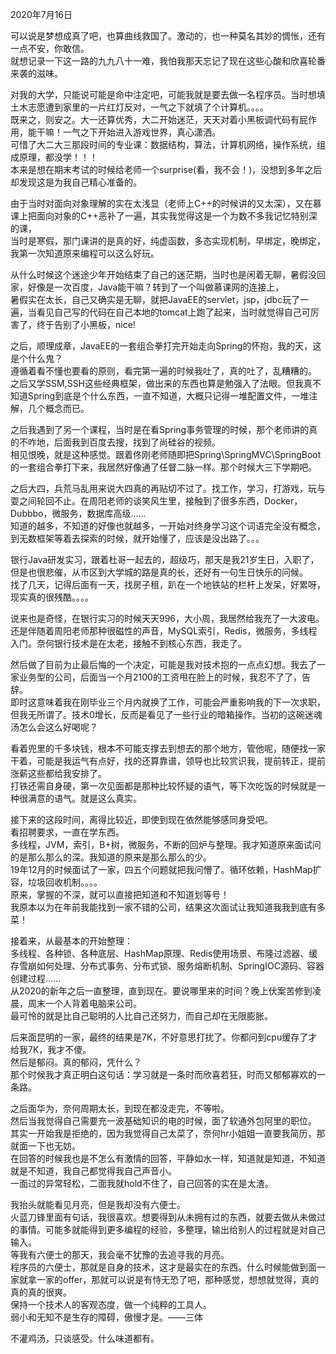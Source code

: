2020年7月16日

可以说是梦想成真了吧，也算曲线救国了。激动的，也一种莫名其妙的惆怅，还有一点不安，你敢信。  
就想记录一下这一路的九九八十一难，我怕我那天忘记了现在这些心酸和欣喜轮番来袭的滋味。  

对我的大学，只能说可能是命中注定吧，可能我就是要去做一名程序员。当时想填土木志愿遭到家里的一片红灯反对，一气之下就填了个计算机。。。。  
既来之，则安之。大一还算优秀，大二开始迷茫，天天对着小黑板调代码有屁作用，能干嘛！一气之下开始进入游戏世界，真心潇洒。  
可惜了大二大三那段时间的专业课：数据结构，算法，计算机网络，操作系统，组成原理，都没学！！！  
本来是想在期末考试的时候给老师一个surprise(看，我不会！)，没想到多年之后却发现这是为我自己精心准备的。  

由于当时对面向对象理解的实在太浅显（老师上C++的时候讲的又太深），又在慕课上把面向对象的C++恶补了一遍，其实我觉得这是一个为数不多我记忆特别深的课，  
当时是寒假，那门课讲的是真的好，纯虚函数，多态实现机制，早绑定，晚绑定，我第一次知道原来编程可以这么好玩。  

从什么时候这个迷途少年开始结束了自己的迷茫期，当时也是闲着无聊，暑假没回家，好像是一次百度，Java能干嘛？转到了一个叫做慕课网的连接上，  
暑假实在太长，自己又确实是无聊，就把JavaEE的servlet，jsp，jdbc玩了一遍，当看见自己写的代码在自己本地的tomcat上跑了起来，当时就觉得自己可厉害了，终于告别了小黑板，nice!
  
  
之后，顺理成章，JavaEE的一套组合拳打完开始走向Spring的怀抱，我的天，这是个什么鬼？    
遵循着看不懂也要看的原则，看完第一遍的时候我吐了，真的吐了，乱糟糟的。  
之后又学SSM,SSH这些经典框架，做出来的东西也算是勉强入了法眼。但我真不知道Spring到底是个什么东西，一直不知道，大概只记得一堆配置文件，一堆注解，几个概念而已。  

  
之后我遇到了另一个课程，当时是在看Spring事务管理的时候，那个老师讲的真的不咋地，后面我到百度去搜，找到了尚硅谷的视频。  
相见恨晚，就是这种感觉。跟着佟刚老师随即把Spring\SpringMVC\SpringBoot的一套组合拳打下来，我居然好像通了任督二脉一样。那个时候大三下学期吧。  

  
之后大四，兵荒马乱用来说大四真的再贴切不过了。找工作，学习，打游戏，玩与耍之间轮回不止。在周阳老师的谈笑风生里，接触到了很多东西，Docker，Dubbbo，微服务，数据库高级......  
知道的越多，不知道的好像也就越多，一开始对终身学习这个词语完全没有概念，到无数框架等着去探索的时候，就开始懂了，应该是没出路了。。。  


银行Java研发实习，跟着杜哥一起去的，超级巧，那天是我21岁生日，入职了，但是也很悲催，从市区到大学城的路是真的长，还好有一句生日快乐的问候。  
找了几天，记得后面有一天，找房子租，趴在一个地铁站的栏杆上发呆，好累呀，现实真的很残酷。。。。  


说来也是奇怪，在银行实习的时候天天996，大小周，我居然给我充了一大波电。还是伴随着周阳老师那种很磁性的声音，MySQL索引，Redis，微服务，多线程入门。奈何银行技术是在太老，接触不到核心东西，我走了。  


然后做了目前为止最后悔的一个决定，可能是我对技术抱的一点点幻想。我去了一家业务型的公司，后面当一个月2100的工资甩在脸上的时候，我忍不了了，告辞。  
即时这意味着我在刚毕业三个月内就换了工作，可能会严重影响我的下一次求职，但我无所谓了。技术0增长，反而是看见了一些行业的暗箱操作。当初的这碗迷魂汤怎么会这么好喝呢？


看着兜里的千多块钱，根本不可能支撑去到想去的那个地方，管他呢，随便找一家干着，可能是我运气有点好，找的还算靠谱，领导也比较赏识我，提前转正，提前涨薪这些都给我安排了。  
打铁还需自身硬，第一次见面都是那种比较怀疑的语气，等下次吃饭的时候就是一种很满意的语气。就是这么真实。  


接下来的这段时间，离得比较近，即使到现在依然能够感同身受吧。  
看招聘要求，一直在学东西。  
多线程，JVM，索引，B+树，微服务，不断的回炉与整理。我才知道原来面试问的是那么那么的深。我知道的原来是那么那么的少。  
19年12月的时候面试了一家，四五个问题就把我问懵了。循环依赖，HashMap扩容，垃圾回收机制。。。。  
原来，掌握的不深，就可以直接把知道和不知道划等号！  
我原本以为在年前我能找到一家不错的公司，结果这次面试让我知道我我到底有多菜！  

 
接着来，从最基本的开始整理：  
多线程、各种锁、各种底层、HashMap原理、Redis使用场景、布隆过滤器、缓存雪崩如何处理、分布式事务、分布式锁、服务熔断机制、SpringIOC源码、容器创建过程......  
从2020的新年之后一直整理，直到现在。要说哪里来的时间？晚上伏案苦修到凌晨，周末一个人背着电脑来公司。  
最可怜的就是比自己聪明的人比自己还努力，而自己却在无限膨胀。  


后来面昆明的一家，最终的结果是7K，不好意思打扰了。你都问到cpu缓存了才给我7K，我才不傻。  
然后是郁闷。真的郁闷，凭什么？  
那个时候我才真正明白这句话：学习就是一条时而欣喜若狂，时而又郁郁寡欢的一条路。  


之后面华为，奈何周期太长，到现在都没走完，不等啦。  
然后当我觉得自己需要充一波基础知识的电的时候，面了软通外包阿里的职位。  
其实一开始我是拒绝的，因为我觉得自己太菜了，奈何hr小姐姐一直要我简历，那就面一下也无妨。  
在回答的时候我也是不怎么有激情的回答，平静如水一样，知道就是知道，不知道就是不知道，我自己都觉得我自己声音小。  
一面过的异常轻松，二面我就hold不住了，自己回答的实在是太渣。  


我抬头就能看见月亮，但是我却没有六便士。  
火蓝刀锋里面有句话，我很喜欢。想要得到从未拥有过的东西，就要去做从未做过的事情。可能多就能得到更多编程的经验，多整理，输出给别人的过程就是对自己输入。  
等我有六便士的那天，我会毫不犹豫的去追寻我的月亮。  
程序员的六便士，那就是自身的技术，这才是最实在的东西。什么时候能做到面一家就拿一家的offer，那就可以说是有恃无恐了吧，那种感觉，想想就觉得，真的真的真的很爽。  
保持一个技术人的客观态度，做一个纯粹的工具人。  
弱小和无知不是生存的障碍，傲慢才是。——三体  


不灌鸡汤，只谈感受。什么味道都有。  
